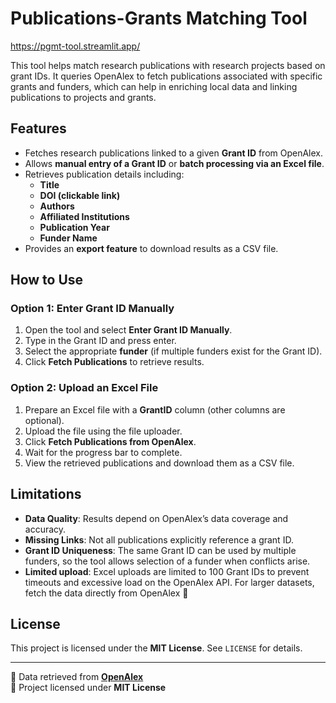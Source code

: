# Publications-Grants Matching Tool

https://pgmt-tool.streamlit.app/

This tool helps match research publications with research projects based on grant IDs. It queries OpenAlex to fetch publications associated with specific grants and funders, which can help in enriching local data and linking publications to projects and grants.

## Features

- Fetches research publications linked to a given **Grant ID** from OpenAlex.
- Allows **manual entry of a Grant ID** or **batch processing via an Excel file**.
- Retrieves publication details including:
  - **Title**
  - **DOI (clickable link)**
  - **Authors**
  - **Affiliated Institutions**
  - **Publication Year**
  - **Funder Name**
- Provides an **export feature** to download results as a CSV file.

## How to Use

### Option 1: Enter Grant ID Manually

1. Open the tool and select **Enter Grant ID Manually**.
2. Type in the Grant ID and press enter.
3. Select the appropriate **funder** (if multiple funders exist for the Grant ID).
4. Click **Fetch Publications** to retrieve results.

### Option 2: Upload an Excel File

1. Prepare an Excel file with a **GrantID** column (other columns are optional).
2. Upload the file using the file uploader.
3. Click **Fetch Publications from OpenAlex**.
4. Wait for the progress bar to complete.
5. View the retrieved publications and download them as a CSV file.

## Limitations

- **Data Quality**: Results depend on OpenAlex’s data coverage and accuracy.
- **Missing Links**: Not all publications explicitly reference a grant ID.
- **Grant ID Uniqueness**: The same Grant ID can be used by multiple funders, so the tool allows selection of a funder when conflicts arise.
- **Limited upload**: Excel uploads are limited to 100 Grant IDs to prevent timeouts and excessive load on the OpenAlex API. For larger datasets, fetch the data directly from OpenAlex 🙂 


## License

This project is licensed under the **MIT License**. See `LICENSE` for details.


---

🔗 Data retrieved from **[OpenAlex](https://openalex.org/)**  
📄 Project licensed under **MIT License**  
